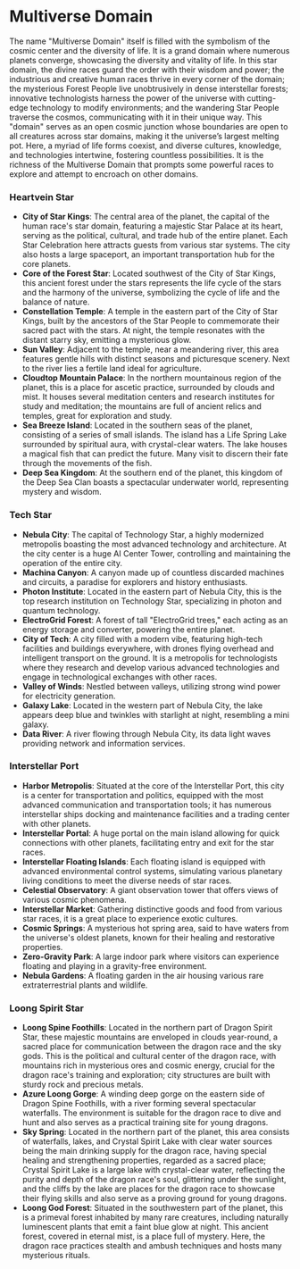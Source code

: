 # Multiverse Domain


The name "Multiverse Domain" itself is filled with the symbolism of the cosmic center and the diversity of life. It is a grand domain where numerous planets converge, showcasing the diversity and vitality of life. In this star domain, the divine races guard the order with their wisdom and power; the industrious and creative human races thrive in every corner of the domain; the mysterious Forest People live unobtrusively in dense interstellar forests; innovative technologists harness the power of the universe with cutting-edge technology to modify environments; and the wandering Star People traverse the cosmos, communicating with it in their unique way. This "domain" serves as an open cosmic junction whose boundaries are open to all creatures across star domains, making it the universe’s largest melting pot. Here, a myriad of life forms coexist, and diverse cultures, knowledge, and technologies intertwine, fostering countless possibilities. It is the richness of the Multiverse Domain that prompts some powerful races to explore and attempt to encroach on other domains.

### Heartvein Star
- **City of Star Kings**: The central area of the planet, the capital of the human race's star domain, featuring a majestic Star Palace at its heart, serving as the political, cultural, and trade hub of the entire planet. Each Star Celebration here attracts guests from various star systems. The city also hosts a large spaceport, an important transportation hub for the core planets.
- **Core of the Forest Star**: Located southwest of the City of Star Kings, this ancient forest under the stars represents the life cycle of the stars and the harmony of the universe, symbolizing the cycle of life and the balance of nature.
- **Constellation Temple**: A temple in the eastern part of the City of Star Kings, built by the ancestors of the Star People to commemorate their sacred pact with the stars. At night, the temple resonates with the distant starry sky, emitting a mysterious glow.
- **Sun Valley**: Adjacent to the temple, near a meandering river, this area features gentle hills with distinct seasons and picturesque scenery. Next to the river lies a fertile land ideal for agriculture.
- **Cloudtop Mountain Palace**: In the northern mountainous region of the planet, this is a place for ascetic practice, surrounded by clouds and mist. It houses several meditation centers and research institutes for study and meditation; the mountains are full of ancient relics and temples, great for exploration and study.
- **Sea Breeze Island**: Located in the southern seas of the planet, consisting of a series of small islands. The island has a Life Spring Lake surrounded by spiritual aura, with crystal-clear waters. The lake houses a magical fish that can predict the future. Many visit to discern their fate through the movements of the fish.
- **Deep Sea Kingdom**: At the southern end of the planet, this kingdom of the Deep Sea Clan boasts a spectacular underwater world, representing mystery and wisdom.

### Tech Star
- **Nebula City**: The capital of Technology Star, a highly modernized metropolis boasting the most advanced technology and architecture. At the city center is a huge AI Center Tower, controlling and maintaining the operation of the entire city.
- **Machina Canyon**: A canyon made up of countless discarded machines and circuits, a paradise for explorers and history enthusiasts.
- **Photon Institute**: Located in the eastern part of Nebula City, this is the top research institution on Technology Star, specializing in photon and quantum technology.
- **ElectroGrid Forest**: A forest of tall "ElectroGrid trees," each acting as an energy storage and converter, powering the entire planet.
- **City of Tech**: A city filled with a modern vibe, featuring high-tech facilities and buildings everywhere, with drones flying overhead and intelligent transport on the ground. It is a metropolis for technologists where they research and develop various advanced technologies and engage in technological exchanges with other races.
- **Valley of Winds**: Nestled between valleys, utilizing strong wind power for electricity generation.
- **Galaxy Lake**: Located in the western part of Nebula City, the lake appears deep blue and twinkles with starlight at night, resembling a mini galaxy.
- **Data River**: A river flowing through Nebula City, its data light waves providing network and information services.

### Interstellar Port
- **Harbor Metropolis**: Situated at the core of the Interstellar Port, this city is a center for transportation and politics, equipped with the most advanced communication and transportation tools; it has numerous interstellar ships docking and maintenance facilities and a trading center with other planets.
- **Interstellar Portal**: A huge portal on the main island allowing for quick connections with other planets, facilitating entry and exit for the star races.
- **Interstellar Floating Islands**: Each floating island is equipped with advanced environmental control systems, simulating various planetary living conditions to meet the diverse needs of star races.
- **Celestial Observatory**: A giant observation tower that offers views of various cosmic phenomena.
- **Interstellar Market**: Gathering distinctive goods and food from various star races, it is a great place to experience exotic cultures.
- **Cosmic Springs**: A mysterious hot spring area, said to have waters from the universe's oldest planets, known for their healing and restorative properties.
- **Zero-Gravity Park**: A large indoor park where visitors can experience floating and playing in a gravity-free environment.
- **Nebula Gardens**: A floating garden in the air housing various rare extraterrestrial plants and wildlife.

### Loong Spirit Star
- **Loong Spine Foothills**: Located in the northern part of Dragon Spirit Star, these majestic mountains are enveloped in clouds year-round, a sacred place for communication between the dragon race and the sky gods. This is the political and cultural center of the dragon race, with mountains rich in mysterious ores and cosmic energy, crucial for the dragon race's training and exploration; city structures are built with sturdy rock and precious metals.
- **Azure Loong Gorge**: A winding deep gorge on the eastern side of Dragon Spine Foothills, with a river forming several spectacular waterfalls. The environment is suitable for the dragon race to dive and hunt and also serves as a practical training site for young dragons.
- **Sky Spring**: Located in the northern part of the planet, this area consists of waterfalls, lakes, and Crystal Spirit Lake with clear water sources being the main drinking supply for the dragon race, having special healing and strengthening properties, regarded as a sacred place; Crystal Spirit Lake is a large lake with crystal-clear water, reflecting the purity and depth of the dragon race's soul, glittering under the sunlight, and the cliffs by the lake are places for the dragon race to showcase their flying skills and also serve as a proving ground for young dragons.
- **Loong God Forest**: Situated in the southwestern part of the planet, this is a primeval forest inhabited by many rare creatures, including naturally luminescent plants that emit a faint blue glow at night. This ancient forest, covered in eternal mist, is a place full of mystery. Here, the dragon race practices stealth and ambush techniques and hosts many mysterious rituals.
